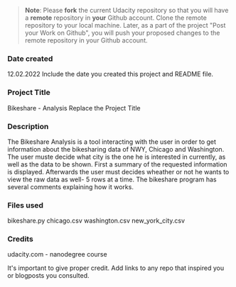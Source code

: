 >**Note**: Please **fork** the current Udacity repository so that you will have a **remote** repository in **your** Github account. Clone the remote repository to your local machine. Later, as a part of the project "Post your Work on Github", you will push your proposed changes to the remote repository in your Github account.

### Date created
12.02.2022
Include the date you created this project and README file.

### Project Title
Bikeshare - Analysis
Replace the Project Title

### Description
The Bikeshare Analysis is a tool interacting with the user in order to get information about the bikesharing data of NWY, Chicago and Washington.
The user muste decide what city is the one he is interested in currently, as well as the data to be shown.
First a summary of the requested information is displayed. Afterwards the user must decides wheather or not he wants to view the raw data as well- 5 rows at a time.
The bikeshare program has several comments explaining how it works.


### Files used
bikeshare.py
chicago.csv
washington.csv
new_york_city.csv

### Credits
udacity.com  - nanodegree course

It's important to give proper credit. Add links to any repo that inspired you or blogposts you consulted.

